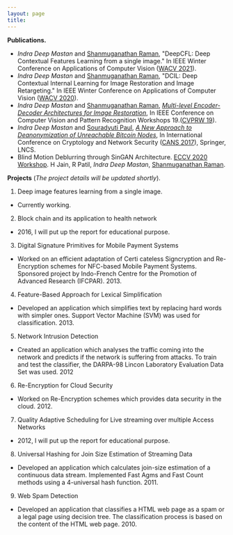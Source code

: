 ```yaml
---
layout: page
title: 
---
```

**Publications.**
- *Indra Deep Mastan* and [Shanmuganathan Raman](https://people.iitgn.ac.in/~shanmuga/), "DeepCFL: Deep Contextual Features Learning from a single image." In IEEE Winter Conference on Applications of Computer Vision ([WACV 2021](http://wacv2021.thecvf.com/)).
- *Indra Deep Mastan* and [Shanmuganathan Raman](https://people.iitgn.ac.in/~shanmuga/), "DCIL: Deep Contextual Internal Learning for Image Restoration and Image Retargeting." In IEEE Winter Conference on Applications of Computer Vision ([WACV 2020](https://wacv20.wacv.net)).
- *Indra Deep Mastan* and [Shanmuganathan Raman](https://people.iitgn.ac.in/~shanmuga/), *[Multi-level Encoder-Decoder Architectures for Image Restoration](http://openaccess.thecvf.com/content_CVPRW_2019/papers/NTIRE/Mastan_Multi-Level_Encoder-Decoder_Architectures_for_Image_Restoration_CVPRW_2019_paper.pdf)*, In IEEE Conference on Computer Vision and Pattern Recognition Workshops 19.([CVPRW 19](http://www.vision.ee.ethz.ch/ntire19/)).
- *Indra Deep Mastan* and [Souradyuti Paul](http://souradyuti.com/), *[A New Approach to Deanonymization of Unreachable Bitcoin Nodes](https://eprint.iacr.org/2018/243.pdf)*, In International Conference on Cryptology and Network Security ([CANS 2017](http://crypto.ie.cuhk.edu.hk/cans17/)), Springer, LNCS.
- Blind Motion Deblurring through SinGAN Architecture. [ECCV 2020 Workshop](https://sites.google.com/view/deepinternallearning). H Jain, R Patil, *Indra Deep Mastan*, [Shanmuganathan Raman](https://people.iitgn.ac.in/~shanmuga/).

**Projects** (*The project details will be updated shortly*).

1. Deep image features learning from a single image.
  - Currently working.

2. Block chain and its application to health network
  - 2016, I will put up the report for educational purpose.

3. Digital Signature Primitives for Mobile Payment Systems
  -  Worked on an efficient adaptation of Certi cateless Signcryption and Re-Encryption schemes for NFC-based Mobile Payment Systems. Sponsored project by Indo-French Centre for the Promotion of Advanced Research (IFCPAR). 2013.

4. Feature-Based Approach for Lexical Simplification
  -  Developed an application which simplifies text by replacing hard words with simpler ones. Support Vector Machine (SVM) was used for classification. 2013.

5. Network Intrusion Detection
  - Created an application which analyses the traffic coming into the network and predicts if the network is suffering from attacks. To train and test the classifier, the DARPA-98 Lincon Laboratory Evaluation Data Set was used. 2012

6. Re-Encryption for Cloud Security
  - Worked on Re-Encryption schemes which provides data security in the cloud. 2012.

7. Quality Adaptive Scheduling for Live streaming over multiple Access Networks
  - 2012, I will put up the report for educational purpose.

8. Universal Hashing for Join Size Estimation of Streaming Data
  - Developed an application which calculates join-size estimation of a continuous data stream. Implemented Fast Agms and Fast Count methods using a 4-universal hash function. 2011.

9. Web Spam Detection
  - Developed an application that classifies a HTML web page as a spam or a legal page using decision tree. The classification process is based on the content of the HTML web page. 2010.
